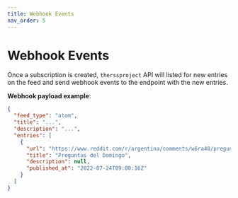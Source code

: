 ```yaml
---
title: Webhook Events
nav_order: 5
---
```


# Webhook Events

Once a subscription is created, `therssproject` API will listed for new entries on the feed and send webhook events to the endpoint with the new entries.

**Webhook payload example**:

```json
{
  "feed_type": "atom",
  "title": "...",
  "description": "...",
  "entries": [
    {
      "url": "https://www.reddit.com/r/argentina/comments/w6ra48/preguntas_del_domingo/",
      "title": "Preguntas del Domingo",
      "description": null,
      "published_at": "2022-07-24T09:00:16Z"
    }
  ]
}
```
